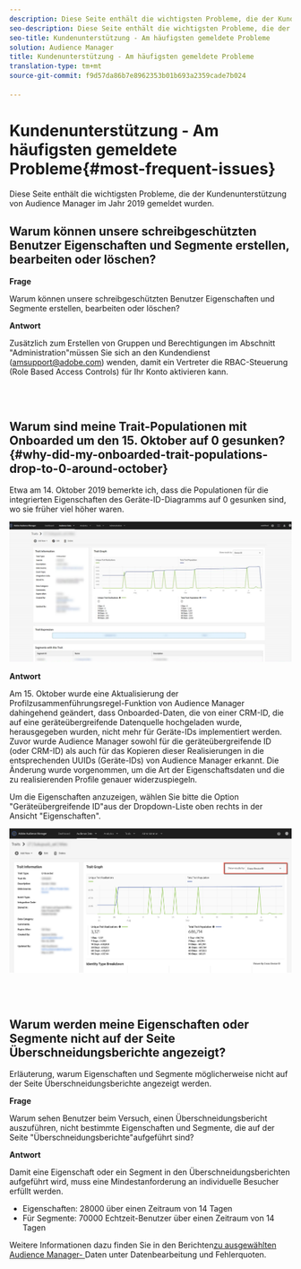 ```yaml
---
description: Diese Seite enthält die wichtigsten Probleme, die der Kundenunterstützung von Audience Manager gemeldet wurden.
seo-description: Diese Seite enthält die wichtigsten Probleme, die der Kundenunterstützung von Audience Manager gemeldet wurden.
seo-title: Kundenunterstützung - Am häufigsten gemeldete Probleme
solution: Audience Manager
title: Kundenunterstützung - Am häufigsten gemeldete Probleme
translation-type: tm+mt
source-git-commit: f9d57da86b7e8962353b01b693a2359cade7b024

---
```



# Kundenunterstützung - Am häufigsten gemeldete Probleme{#most-frequent-issues}

Diese Seite enthält die wichtigsten Probleme, die der Kundenunterstützung von Audience Manager im Jahr 2019 gemeldet wurden.

## Warum können unsere schreibgeschützten Benutzer Eigenschaften und Segmente erstellen, bearbeiten oder löschen?

**Frage**

Warum können unsere schreibgeschützten Benutzer Eigenschaften und Segmente erstellen, bearbeiten oder löschen?

**Antwort**

Zusätzlich zum Erstellen von Gruppen und Berechtigungen im Abschnitt &quot;Administration&quot;müssen Sie sich an den Kundendienst (amsupport@adobe.com) wenden, damit ein Vertreter die RBAC-Steuerung (Role Based Access Controls) für Ihr Konto aktivieren kann.

<br> 

## Warum sind meine Trait-Populationen mit Onboarded um den 15. Oktober auf 0 gesunken? {#why-did-my-onboarded-trait-populations-drop-to-0-around-october}

Etwa am 14. Oktober 2019 bemerkte ich, dass die Populationen für die integrierten Eigenschaften des Geräte-ID-Diagramms auf 0 gesunken sind, wo sie früher viel höher waren.

![Ablegen der Geräte-ID](/help/using/support-issues/assets/device_id_populationdrop.png)

**Antwort**

Am 15. Oktober wurde eine Aktualisierung der Profilzusammenführungsregel-Funktion von Audience Manager dahingehend geändert, dass Onboarded-Daten, die von einer CRM-ID, die auf eine geräteübergreifende Datenquelle hochgeladen wurde, herausgegeben wurden, nicht mehr für Geräte-IDs implementiert werden.  Zuvor wurde Audience Manager sowohl für die geräteübergreifende ID (oder CRM-ID) als auch für das Kopieren dieser Realisierungen in die entsprechenden UUIDs (Geräte-IDs) von Audience Manager erkannt.  Die Änderung wurde vorgenommen, um die Art der Eigenschaftsdaten und die zu realisierenden Profile genauer widerzuspiegeln.

Um die Eigenschaften anzuzeigen, wählen Sie bitte die Option &quot;Geräteübergreifende ID&quot;aus der Dropdown-Liste oben rechts in der Ansicht &quot;Eigenschaften&quot;.

![Realisierungen nach geräteübergreifender ID anzeigen](/help/using/support-issues/assets/deviceid-crossdevice.png)

<br> 

## Warum werden meine Eigenschaften oder Segmente nicht auf der Seite Überschneidungsberichte angezeigt?

Erläuterung, warum Eigenschaften und Segmente möglicherweise nicht auf der Seite Überschneidungsberichte angezeigt werden.

**Frage**

Warum sehen Benutzer beim Versuch, einen Überschneidungsbericht auszuführen, nicht bestimmte Eigenschaften und Segmente, die auf der Seite &quot;Überschneidungsberichte&quot;aufgeführt sind?

**Antwort**

Damit eine Eigenschaft oder ein Segment in den Überschneidungsberichten aufgeführt wird, muss eine Mindestanforderung an individuelle Besucher erfüllt werden.


* Eigenschaften: 28000 über einen Zeitraum von 14 Tagen
* Für Segmente: 70000 Echtzeit-Benutzer über einen Zeitraum von 14 Tagen

Weitere Informationen dazu finden Sie in den Berichten[zu ausgewählten Audience Manager- ](/help/using/reporting/report-sampling.md)Daten unter Datenbearbeitung und Fehlerquoten.